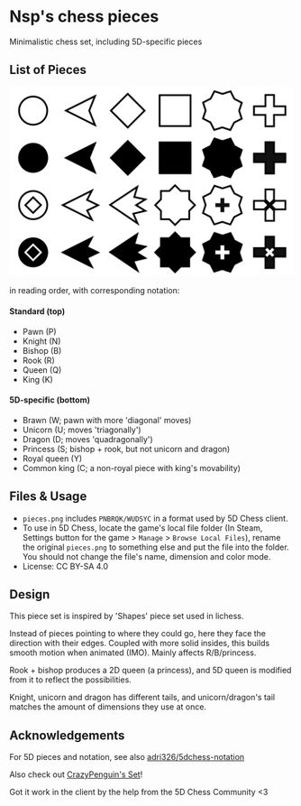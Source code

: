# Nsp's chess pieces
Minimalistic chess set, including 5D-specific pieces

## List of Pieces

![pieces.png](pieces.png)

in reading order, with corresponding notation: 

#### Standard (top)

- Pawn (P)
- Knight (N)
- Bishop (B)
- Rook (R)
- Queen (Q)
- King (K)

#### 5D-specific (bottom)

- Brawn (W; pawn with more 'diagonal' moves)
- Unicorn (U; moves 'triagonally')
- Dragon (D; moves 'quadragonally')
- Princess (S; bishop + rook, but not unicorn and dragon)
- Royal queen (Y)
- Common king (C; a non-royal piece with king's movability)

## Files & Usage

- `pieces.png` includes `PNBRQK/WUDSYC` in a format used by 5D Chess client.
- To use in 5D Chess, locate the game's local file folder (In Steam, Settings button for the game > `Manage` > `Browse Local Files`),
  rename the original `pieces.png` to something else and put the file into the folder.
  You should not change the file's name, dimension and color mode.
- License: CC BY-SA 4.0

## Design

This piece set is inspired by 'Shapes' piece set used in lichess.

Instead of pieces pointing to where they could go, here they face the direction with their edges.
Coupled with more solid insides, this builds smooth motion when animated (IMO). Mainly affects R/B/princess.

Rook + bishop produces a 2D queen (a princess), and 5D queen is modified from it to reflect the possibilities.

Knight, unicorn and dragon has different tails, and unicorn/dragon's tail matches the amount of dimensions they use at once.

## Acknowledgements

For 5D pieces and notation, see also [adri326/5dchess-notation](https://github.com/adri326/5dchess-notation#moves)

Also check out [CrazyPenguin's Set](https://github.com/CrazyPenguin0111/CrazyPenguins-5D-Chess-Set/tree/main)!

Got it work in the client by the help from the 5D Chess Community <3

